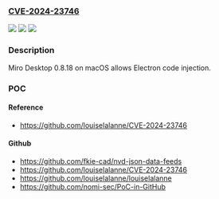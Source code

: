 ### [CVE-2024-23746](https://cve.mitre.org/cgi-bin/cvename.cgi?name=CVE-2024-23746)
![](https://img.shields.io/static/v1?label=Product&message=n%2Fa&color=blue)
![](https://img.shields.io/static/v1?label=Version&message=n%2Fa&color=blue)
![](https://img.shields.io/static/v1?label=Vulnerability&message=n%2Fa&color=brighgreen)

### Description

Miro Desktop 0.8.18 on macOS allows Electron code injection.

### POC

#### Reference
- https://github.com/louiselalanne/CVE-2024-23746

#### Github
- https://github.com/fkie-cad/nvd-json-data-feeds
- https://github.com/louiselalanne/CVE-2024-23746
- https://github.com/louiselalanne/louiselalanne
- https://github.com/nomi-sec/PoC-in-GitHub

